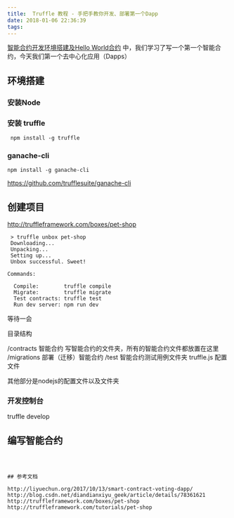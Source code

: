 ```yaml
---
title:  Truffle 教程 - 手把手教你开发、部署第一个Dapp 
date: 2018-01-06 22:36:39
tags:
---
```



[智能合约开发环境搭建及Hello World合约](https://learnblockchain.cn/2017/11/24/init-env/) 中，我们学习了写一个第一个智能合约，今天我们第一个去中心化应用（Dapps）


## 环境搭建

### 安装Node


### 安装 truffle
```
 npm install -g truffle
```

### ganache-cli
```
npm install -g ganache-cli
```

https://github.com/trufflesuite/ganache-cli

## 创建项目

http://truffleframework.com/boxes/pet-shop

```
 > truffle unbox pet-shop
 Downloading...
 Unpacking...
 Setting up...
 Unbox successful. Sweet!

Commands:

  Compile:        truffle compile
  Migrate:        truffle migrate
  Test contracts: truffle test
  Run dev server: npm run dev
```

等待一会


目录结构

/contracts 智能合约 写智能合约的文件夹，所有的智能合约文件都放置在这里
/migrations 部署（迁移）智能合约 
/test 智能合约测试用例文件夹
truffle.js 配置文件

其他部分是nodejs的配置文件以及文件夹


### 开发控制台
truffle develop



## 编写智能合约

 ```



## 参考文档

http://liyuechun.org/2017/10/13/smart-contract-voting-dapp/
http://blog.csdn.net/diandianxiyu_geek/article/details/78361621
http://truffleframework.com/boxes/pet-shop
http://truffleframework.com/tutorials/pet-shop